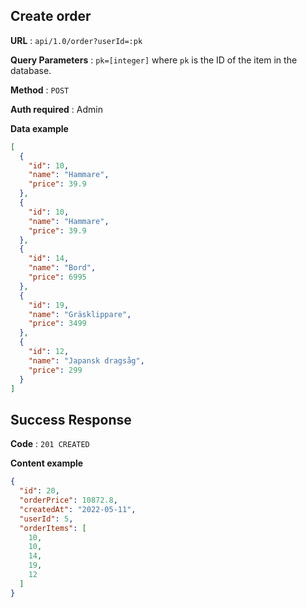 ## Create order

**URL** : `api/1.0/order?userId=:pk`

**Query Parameters** : `pk=[integer]` where `pk` is the ID of the item in the
database.

**Method** : `POST`

**Auth required** : Admin

**Data example**

```json
[
  {
    "id": 10,
    "name": "Hammare",
    "price": 39.9
  },
  {
    "id": 10,
    "name": "Hammare",
    "price": 39.9
  },
  {
    "id": 14,
    "name": "Bord",
    "price": 6995
  },
  {
    "id": 19,
    "name": "Gräsklippare",
    "price": 3499
  },
  {
    "id": 12,
    "name": "Japansk dragsåg",
    "price": 299
  }
] 
```

## Success Response

**Code** : `201 CREATED`

**Content example**

```json
{
  "id": 20,
  "orderPrice": 10872.8,
  "createdAt": "2022-05-11",
  "userId": 5,
  "orderItems": [
    10,
    10,
    14,
    19,
    12
  ]
}
```